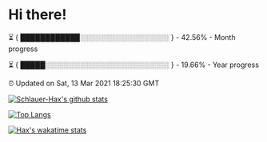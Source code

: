 # Hi there!

⏳ { ████████████░░░░░░░░░░░░░░░░░░ } - 42.56% - Month progress

⏳ { █████░░░░░░░░░░░░░░░░░░░░░░░░░ } - 19.66% - Year progress

⏰ Updated on Sat, 13 Mar 2021 18:25:30 GMT


[![Schlauer-Hax's github stats](https://github-readme-stats.vercel.app/api?username=Schlauer-Hax&show_icons=true&theme=dark&count_private=true)](https://github.com/Schlauer-Hax)


[![Top Langs](https://github-readme-stats.vercel.app/api/top-langs/?username=Schlauer-Hax&layout=compact&theme=dark)](https://github.com/Schlauer-Hax?tab=repositories)


[![Hax's wakatime stats](https://github-readme-stats.vercel.app/api/wakatime?username=Hax&theme=dark)](https://wakatime.com/@Hax)


